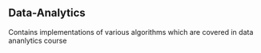 ## Data-Analytics
Contains implementations of various algorithms which are covered in data ananlytics course

